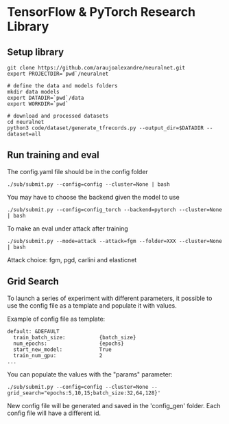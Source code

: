 # TensorFlow & PyTorch Research Library

## Setup library

```
git clone https://github.com/araujoalexandre/neuralnet.git
export PROJECTDIR=`pwd`/neuralnet

# define the data and models folders
mkdir data models
export DATADIR=`pwd`/data
export WORKDIR=`pwd`

# download and processed datasets 
cd neuralnet
python3 code/dataset/generate_tfrecords.py --output_dir=$DATADIR --dataset=all
```


## Run training and eval

The config.yaml file should be in the config folder
```
./sub/submit.py --config=config --cluster=None | bash
```

You may have to choose the backend given the model to use
```
./sub/submit.py --config=config_torch --backend=pytorch --cluster=None | bash
```


To make an eval under attack after training
```
./sub/submit.py --mode=attack --attack=fgm --folder=XXX --cluster=None | bash 
```
Attack choice: fgm, pgd, carlini and elasticnet



## Grid Search

To launch a series of experiment with different parameters, it possible to use the config file as a template and populate it with values. 

Example of config file as template:
```
default: &DEFAULT
  train_batch_size:           {batch_size}
  num_epochs:                 {epochs}
  start_new_model:            True
  train_num_gpu:              2
...
```

You can populate the values with the "params" parameter:
```
./sub/submit.py --config=config --cluster=None --grid_search="epochs:5,10,15;batch_size:32,64,128}'
```

New config file will be generated and saved in the 'config_gen' folder. Each config file will have a different id. 































